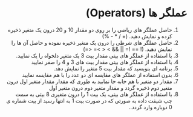 <div dir="rtl">

# عملگر ها (Operators)

1. حاصل عملگر های ریاضی را بر روی دو مقدار 10 و 20 درون یک متغیر ذخیره کرده و نمایش دهید. (+ / * - %)
2. حاصل عملگر های شرطی را درون یک متغیر ذخیره نموده و حاصل آن ها را نمایش دهید. (! == != || && > < >= <=)
3. با استفاده از عملگر های بیتی مقدار بیت 3 یک متغیر دلخواه را یک نمایید.
4. با استفاده از عملگر های بیتی مقدار بیت های 3 و 4 را صفر نمایید
5. برنامه ای بنویسید که مقدار بیت 5 متغیر را نمایش دهد.
6. بدون استفاده از عملگر های مقایسه ای دو عدد را با هم مقایسه نمایید
7. مقدار دو متغیر با هم جابه جا نمایید به طوری که مقدار مقدار متغیر اول درون متغیر دوم ذخیره گردد و مقدار متغیر دوم درون متغیر اول
8. با استفاده از عملگر های بیتی، یک بیت 1 را درون متغیری 8 بیتی به سمت چپ شیفت داده به صورتی که در صورت بیت 1 به انتها رسید از بیت شماره ی 0 دوباره وارد گردد..

</div>